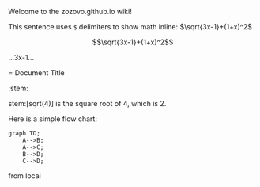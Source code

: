 Welcome to the zozovo.github.io wiki!

This sentence uses `$` delimiters to show math inline:  $\sqrt{3x-1}+(1+x)^2$

```math
\sqrt{3x-1}+(1+x)^2
```

...3x-1...

= Document Title

:stem:

stem:[sqrt(4)] is the square root of 4, which is 2.

Here is a simple flow chart:

```mermaid
graph TD;
    A-->B;
    A-->C;
    B-->D;
    C-->D;
```

from local